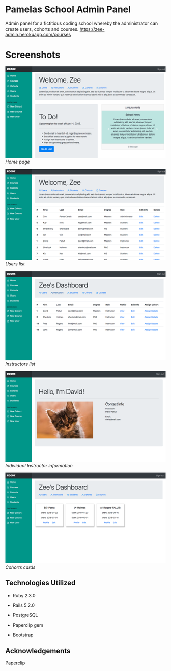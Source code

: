 # Pamelas School Admin Panel

Admin panel for a fictitious coding school whereby the administrator can create users, cohorts and courses.
https://zee-admin.herokuapp.com/courses

# Screenshots

![Home page](/app/assets/images/home.png?raw=true)*Home page*


![Users page](/app/assets/images/users.png?raw=true)*Users list*


![Instructors page](app/assets/images/instructors.png?raw=true)*Instructors list*


![Instructor view](app/assets/images/instructor.png?raw=true)*Individual Instructor information*


![Cohorts page](app/assets/images/cohorts.png?raw=true)*Cohorts cards*


## Technologies Utilized

* Ruby 2.3.0

* Rails  5.2.0

* PostgreSQL

* Paperclip gem

* Bootstrap

## Acknowledgements

[Paperclip](https://github.com/thoughtbot/paperclip)




